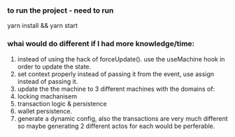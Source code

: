 <h3> to run the project - need to run </h3>
yarn install && yarn start

<h3> whai would do different if I had more knowledge/time: </h3>

1. instead of using the hack of forceUpdate(). use the useMachine hook in order to update the state.
2. set context properly instead of passing it from the event, use assign instead of passing it.
3. update the the machine to 3 different machines with the domains of:
  1. locking machanisem
  2. transaction logic & persistence
  3. wallet persistence.
4. generate a dynamic config, also the transactions are very much different so maybe generating 2 different actos for each would be perferable.

